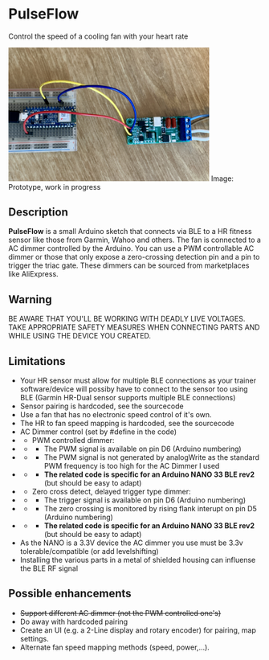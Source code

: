 # PulseFlow
Control the speed of a cooling fan with your heart rate

<img src="Prototype.JPG" alt="Alt text" width="400">
Image: Prototype, work in progress

## Description

**PulseFlow** is a small Arduino sketch that connects via BLE to a HR fitness sensor like those from Garmin, Wahoo and others. The fan is connected to a AC dimmer controlled by the Arduino. You can use a PWM controllable AC dimmer or those that only expose a zero-crossing detection pin and a pin to trigger the triac gate. These dimmers can be sourced from marketplaces like AliExpress.

## Warning
BE AWARE THAT YOU'LL BE WORKING WITH DEADLY LIVE VOLTAGES. TAKE APPROPRIATE SAFETY MEASURES WHEN CONNECTING PARTS AND WHILE USING THE DEVICE YOU CREATED. 

## Limitations

+ Your HR sensor must allow for multiple BLE connections as your trainer software/device will possiby have to connect to the sensor too using BLE (Garmin HR-Dual sensor supports multiple BLE connections)
+ Sensor pairing is hardcoded, see the sourcecode
+ Use a fan that has no electronic speed control of it's own.
+ The HR to fan speed mapping is hardcoded, see the sourcecode
+ AC Dimmer control (set by #define in the code)
+ + PWM controlled dimmer:
+ + + The PWM signal is available on pin D6 (Arduino numbering)
+ + + The PWM signal is not generated by analogWrite as the standard PWM frequency is too high for the AC Dimmer I used
+ + + **The related code is specific for an Arduino NANO 33 BLE rev2** (but should be easy to adapt)
+ + Zero cross detect, delayed trigger type dimmer:
+ + + The trigger signal is available on pin D6 (Arduino numbering)
+ + + The zero crossing is monitored by rising flank interupt on pin D5 (Arduino numbering)
+ + + **The related code is specific for an Arduino NANO 33 BLE rev2** (but should be easy to adapt)
+ As the NANO is a 3.3V device the AC dimmer you use must be 3.3v tolerable/compatible (or add levelshifting)
+ Installing the various parts in a metal of shielded housing can influense the BLE RF signal

## Possible enhancements

+ ~~Support different AC dimmer (not the PWM controlled one's)~~
+ Do away with hardcoded pairing
+ Create an UI (e.g. a 2-Line display and rotary encoder) for pairing, map settings. 
+ Alternate fan speed mapping methods (speed, power,...).
